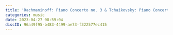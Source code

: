 ```yaml
---
title: 'Rachmaninoff: Piano Concerto no. 3 & Tchaikovsky: Piano Concerto no. 1'
categories: music
date: 2023-04-27 08:59:04
discID: 96a49f95-b483-4499-ae73-f322577ec415
---
```

